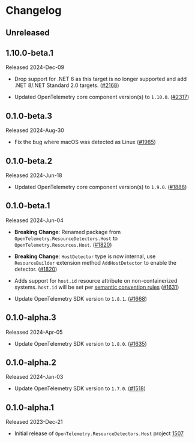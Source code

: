 # Changelog

## Unreleased

## 1.10.0-beta.1

Released 2024-Dec-09

* Drop support for .NET 6 as this target is no longer supported
  and add .NET 8/.NET Standard 2.0 targets.
  ([#2168](https://github.com/open-telemetry/opentelemetry-dotnet-contrib/pull/2168))

* Updated OpenTelemetry core component version(s) to `1.10.0`.
  ([#2317](https://github.com/open-telemetry/opentelemetry-dotnet-contrib/pull/2317))

## 0.1.0-beta.3

Released 2024-Aug-30

* Fix the bug where macOS was detected as Linux
  ([#1985](https://github.com/open-telemetry/opentelemetry-dotnet-contrib/pull/1985))

## 0.1.0-beta.2

Released 2024-Jun-18

* Updated OpenTelemetry core component version(s) to `1.9.0`.
  ([#1888](https://github.com/open-telemetry/opentelemetry-dotnet-contrib/pull/1888))

## 0.1.0-beta.1

Released 2024-Jun-04

* **Breaking Change**: Renamed package from `OpenTelemetry.ResourceDetectors.Host`
  to `OpenTelemetry.Resources.Host`.
  ([#1820](https://github.com/open-telemetry/opentelemetry-dotnet-contrib/pull/1820))

* **Breaking Change**: `HostDetector` type is now internal, use `ResourceBuilder`
  extension method `AddHostDetector` to enable the detector.
  ([#1820](https://github.com/open-telemetry/opentelemetry-dotnet-contrib/pull/1820))

* Adds support for `host.id` resource attribute on non-containerized systems.
`host.id` will be set per [semantic convention rules](https://github.com/open-telemetry/semantic-conventions/blob/v1.24.0/docs/resource/host.md)
  ([#1631](https://github.com/open-telemetry/opentelemetry-dotnet-contrib/pull/1631))

* Update OpenTelemetry SDK version to `1.8.1`.
  ([#1668](https://github.com/open-telemetry/opentelemetry-dotnet-contrib/pull/1668))

## 0.1.0-alpha.3

Released 2024-Apr-05

* Update OpenTelemetry SDK version to `1.8.0`.
  ([#1635](https://github.com/open-telemetry/opentelemetry-dotnet-contrib/pull/1635))

## 0.1.0-alpha.2

Released 2024-Jan-03

* Update OpenTelemetry SDK version to `1.7.0`.
  ([#1518](https://github.com/open-telemetry/opentelemetry-dotnet-contrib/pull/1518))

## 0.1.0-alpha.1

Released 2023-Dec-21

* Initial release of `OpenTelemetry.ResourceDetectors.Host` project
  [1507](https://github.com/open-telemetry/opentelemetry-dotnet-contrib/pull/1507)

